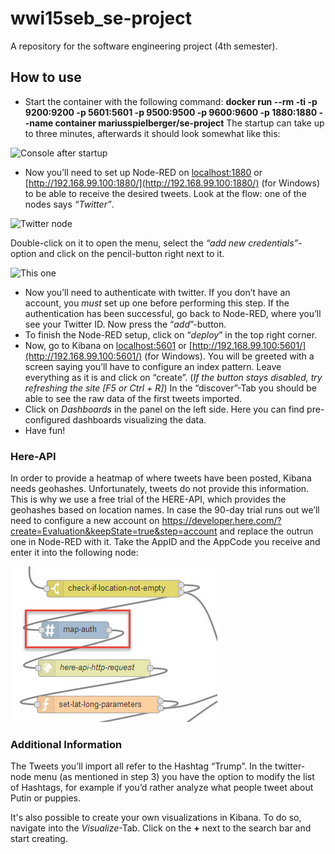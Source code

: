 # wwi15seb_se-project
A repository for the software engineering project (4th semester).

## How to use

* Start the container with the following command: **docker run --rm -ti -p 9200:9200 -p 5601:5601 -p 9500:9500 -p 9600:9600 -p 1880:1880 --name container mariusspielberger/se-project** 
The startup can take up to three minutes, afterwards it should look somewhat like this:

![Console after startup](https://raw.githubusercontent.com/mariusspielberger/wwi15seb_se-project/d95a0b555490b150d2f60284e6fcd0b070d97616/images/startup.jpg)
* Now you’ll need to set up Node-RED on [localhost:1880](http://localhost:1880/) or [http://192.168.99.100:1880/](http://192.168.99.100:1880/) (for Windows) to be able to receive the desired tweets. Look at the flow: one of the nodes says _“Twitter”_. 

![Twitter node](https://raw.githubusercontent.com/mariusspielberger/wwi15seb_se-project/d95a0b555490b150d2f60284e6fcd0b070d97616/images/nodered.jpg)

Double-click on it to open the menu, select the _“add new credentials”_-option and click on the pencil-button right next to it. 

![This one](https://raw.githubusercontent.com/mariusspielberger/wwi15seb_se-project/d95a0b555490b150d2f60284e6fcd0b070d97616/images/addtwitter.jpg)

* Now you’ll need to authenticate with twitter. If you don’t have an account, you _must_ set up one before performing this step. If the authentication has been successful, go back to Node-RED, where you’ll see your Twitter ID. Now press the “_add_”-button. 
* To finish the Node-RED setup, click on “_deploy_” in the top right corner. 
* Now, go to Kibana on [localhost:5601](http://localhost:5601//) or [http://192.168.99.100:5601/](http://192.168.99.100:5601/) (for Windows). You will be greeted with a screen saying you’ll have to configure an index pattern. Leave everything as it is and click on “create”. (_If the button stays disabled, try refreshing the site [F5 or Ctrl + R]_) In the “discover”-Tab you should be able to see the raw data of the first tweets imported.
* Click on *Dashboards* in the panel on the left side. Here you can find pre-configured dashboards visualizing the data. 
* Have fun! 

### Here-API

In order to provide a heatmap of where tweets have been posted, Kibana needs geohashes. Unfortunately, tweets do not provide this information. This is why we use a free trial of the HERE-API, which provides the geohashes based on location names. In case the 90-day trial runs out we’ll need to configure a new account on https://developer.here.com/?create=Evaluation&keepState=true&step=account and replace the outrun one in Node-RED with it. Take the AppID and the AppCode you receive and enter it into the following node:

![Node representing the Here-API](https://raw.githubusercontent.com/mariusspielberger/wwi15seb_se-project/95f8ece641ae6235c6dfbda9fb12359f47e3e51c/images/HereAPI.jpg)


### Additional Information 

The Tweets you’ll import all refer to the Hashtag “Trump”. In the twitter-node menu (as mentioned in step 3) you have the option to modify the list of Hashtags, for example if you’d rather analyze what people tweet about Putin or puppies.

It's also possible to create your own visualizations in Kibana. To do so, navigate into the *Visualize*-Tab. Click on the **+** next to the search bar and start creating. 
